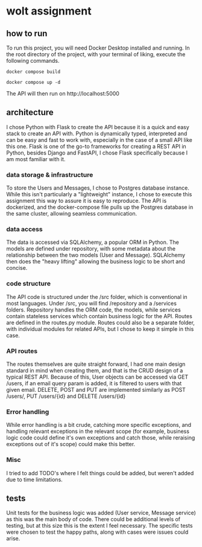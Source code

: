 # wolt assignment

## how to run
To run this project, you will need Docker Desktop installed and running.
In the root directory of the project, with your terminal of liking, execute the following commands.

`docker compose build`

`docker compose up -d`

The API will then run on http://localhost:5000

## architecture
I chose Python with Flask to create the API because it is a quick and easy stack to create an API with. Python is dynamically typed, interpreted and can be easy and fast to work with, especially in the case of a small API like this one. Flask is one of the go-to frameworks for creating a REST API in Python, besides Django and FastAPI, I chose Flask specifically because I am most familiar with it.

### data storage & infrastructure
To store the Users and Messages, I chose to Postgres database instance. While this isn't particularly a "lightweight" instance, I chose to execute this assignment this way to assure it is easy to reproduce. The API is dockerized, and the docker-compose file pulls up the Postgres database in the same cluster, allowing seamless communication.

### data access
The data is accessed via SQLAlchemy, a popular ORM in Python. The models are defined under repository, with some metadata about the relationship between the two models (User and Message). SQLAlchemy then does the "heavy lifting" allowing the business logic to be short and concise.

### code structure
The API code is structured under the /src folder, which is conventional in most languages. Under /src, you will find /repository and a /services folders. Repository handles the ORM code, the models, while services contain stateless services which contain business logic for the API.
Routes are defined in the routes.py module. Routes could also be a separate folder, with individual modules for related APIs, but I chose to keep it simple in this case.

### API routes
The routes themselves are quite straight forward, I had one main design standard in mind when creating them, and that is the CRUD design of a typical REST API. Because of this, User objects can be accessed via GET /users, if an email query param is added, it is filtered to users with that given email. DELETE, POST and PUT are implemented similarly as POST /users/, PUT /users/{id} and DELETE /users/{id}

### Error handling
While error handling is a bit crude, catching more specific exceptions, and handling relevant exceptions in the relevant scope (for example, business logic code could define it's own exceptions and catch those, while reraising exceptions out of it's scope) could make this better.

### Misc
I tried to add TODO's where I felt things could be added, but weren't added due to time limitations.

## tests
Unit tests for the business logic was added (User service, Message service) as this was the main body of code.
There could be additional levels of testing, but at this size this is the extent I feel necessary.
The specific tests were chosen to test the happy paths, along with cases were issues could arise.